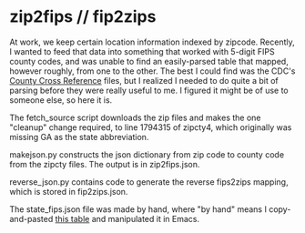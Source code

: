 zip2fips // fip2zips
=====================

At work, we keep certain location information indexed by
zipcode. Recently, I wanted to feed that data into something that
worked with 5-digit FIPS county codes, and was unable to find an
easily-parsed table that mapped, however roughly, from one to the
other. The best I could find was the CDC's [County Cross
Reference](http://wonder.cdc.gov/wonder/sci_data/codes/fips/type_txt/cntyxref.asp)
files, but I realized I needed to do quite a bit of parsing before
they were really useful to me. I figured it might be of use to someone
else, so here it is.

The fetch_source script downloads the zip files and makes the one
"cleanup" change required, to line 1794315 of zipcty4, which
originally was missing GA as the state abbreviation.

makejson.py constructs the json dictionary from zip code to county
code from the zipcty files. The output is in zip2fips.json.

reverse_json.py contains code to generate the reverse fips2zips mapping, which is stored
in fip2zips.json.

The state_fips.json file was made by hand, where "by hand" means I
copy-and-pasted [this
table](https://en.wikipedia.org/wiki/Federal_Information_Processing_Standard_state_code#FIPS_state_codes) and
manipulated it in Emacs.

